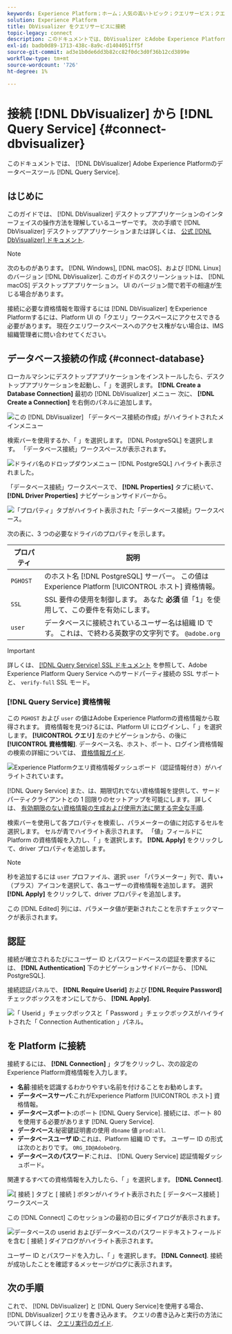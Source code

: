 ```yaml
---
keywords: Experience Platform；ホーム；人気の高いトピック；クエリサービス；クエリサービス；Db Visualizer;Db Visualizer;db visualizer；クエリサービスへの接続；
solution: Experience Platform
title: DbVisualizer をクエリサービスに接続
topic-legacy: connect
description: このドキュメントでは、DbVisualizer とAdobe Experience Platform Query Service を接続する手順について説明します。
exl-id: badb0d89-1713-438c-8a9c-d1404051ff5f
source-git-commit: ad3e1b0de6dd3b82cc82f0dc3d0f36b12cd3899e
workflow-type: tm+mt
source-wordcount: '726'
ht-degree: 1%

---
```


# 接続 [!DNL DbVisualizer] から [!DNL Query Service] {#connect-dbvisualizer}

このドキュメントでは、 [!DNL DbVisualizer] Adobe Experience Platformのデータベースツール [!DNL Query Service].

## はじめに

このガイドでは、 [!DNL DbVisualizer] デスクトップアプリケーションのインターフェイスの操作方法を理解しているユーザーです。 次の手順で [!DNL DbVisualizer] デスクトップアプリケーションまたは詳しくは、 [公式 [!DNL DbVisualizer] ドキュメント](https://www.dbvis.com/download/).

>[!NOTE]
>
>次のものがあります。 [!DNL Windows], [!DNL macOS]、および [!DNL Linux] のバージョン [!DNL DbVisualizer]. このガイドのスクリーンショットは、 [!DNL macOS] デスクトップアプリケーション。 UI のバージョン間で若干の相違が生じる場合があります。

接続に必要な資格情報を取得するには [!DNL  DbVisualizer] をExperience Platformするには、Platform UI の「クエリ」ワークスペースにアクセスできる必要があります。 現在クエリワークスペースへのアクセス権がない場合は、IMS 組織管理者に問い合わせてください。

## データベース接続の作成 {#connect-database}

ローカルマシンにデスクトップアプリケーションをインストールしたら、デスクトップアプリケーションを起動し、「 」を選択します。 **[!DNL Create a Database Connection]** 最初の [!DNL DbVisualizer] メニュー 次に、 **[!DNL Create a Connection]** を右側のパネルに追加します。

![この [!DNL DbVisualizer] 「データベース接続の作成」がハイライトされたメインメニュー](../images/clients/dbvisualizer/create-db-connection.png)

検索バーを使用するか、「 」を選択します。 [!DNL PostgreSQL] を選択します。 「データベース接続」ワークスペースが表示されます。

![ドライバ名のドロップダウンメニュー [!DNL PostgreSQL] ハイライト表示されました。](../images/clients/dbvisualizer/driver-name.png)

「データベース接続」ワークスペースで、 **[!DNL Properties]** タブに続いて、 **[!DNL Driver Properties]** ナビゲーションサイドバーから。

![「プロパティ」タブがハイライト表示された「データベース接続」ワークスペース。](../images/clients/dbvisualizer/driver-properties.png)

次の表に、3 つの必要なドライバのプロパティを示します。

| プロパティ | 説明 |
| ------ | ------ |
| `PGHOST` | のホスト名 [!DNL PostgreSQL] サーバー。 この値はExperience Platform [!UICONTROL ホスト] 資格情報。 |
| `SSL` | SSL 要件の使用を制御します。 あなた **必須** 値「1」を使用して、この要件を有効にします。 |
| `user` | データベースに接続されているユーザー名は組織 ID です。 これは、で終わる英数字の文字列です。 `@adobe.org` |

>[!IMPORTANT]
>
>詳しくは、 [[!DNL Query Service] SSL ドキュメント](./ssl-modes.md) を参照して、Adobe Experience Platform Query Service へのサードパーティ接続の SSL サポートと、 `verify-full` SSL モード。

### [!DNL Query Service] 資格情報

この `PGHOST` および `user` の値はAdobe Experience Platformの資格情報から取得されます。 資格情報を見つけるには、Platform UI にログインし、「 」を選択します。 **[!UICONTROL クエリ]** 左のナビゲーションから、の後に **[!UICONTROL 資格情報]**. データベース名、ホスト、ポート、ログイン資格情報の検索の詳細については、 [資格情報ガイド](../ui/credentials.md).

![Experience Platformクエリ資格情報ダッシュボード（認証情報付き）がハイライトされています。](../images/clients/dbvisualizer/query-service-credentials-page.png)

[!DNL Query Service] また、は、期限切れでない資格情報を提供して、サードパーティクライアントとの 1 回限りのセットアップを可能にします。 詳しくは、 [有効期限のない資格情報の生成および使用方法に関する完全な手順](../ui/credentials.md#non-expiring-credentials).

検索バーを使用して各プロパティを検索し、パラメーターの値に対応するセルを選択します。 セルが青でハイライト表示されます。 「値」フィールドに Platform の資格情報を入力し、「 」を選択します。 **[!DNL Apply]** をクリックして、driver プロパティを追加します。

>[!NOTE]
>
>秒を追加するには `user` プロファイル、選択 `user` 「パラメーター」列で、青い+（プラス）アイコンを選択して、各ユーザーの資格情報を追加します。 選択 **[!DNL Apply]** をクリックして、driver プロパティを追加します。

この [!DNL Edited] 列には、パラメータ値が更新されたことを示すチェックマークが表示されます。

## 認証

接続が確立されるたびにユーザー ID とパスワードベースの認証を要求するには、 **[!DNL Authentication]** 下のナビゲーションサイドバーから、 [!DNL PostgreSQL].

接続認証パネルで、 **[!DNL Require Userid]** および **[!DNL Require Password]** チェックボックスをオンにしてから、 **[!DNL Apply]**.

![「 Userid 」チェックボックスと「 Password 」チェックボックスがハイライトされた「 Connection Authentication 」パネル。](../images/clients/dbvisualizer/connection-authentication.png)

##  を Platform に接続

接続するには、 **[!DNL Connection]** 」タブをクリックし、次の設定のExperience Platform資格情報を入力します。

- **名前**:接続を認識するわかりやすい名前を付けることをお勧めします。
- **データベースサーバ**:これがExperience Platform [!UICONTROL ホスト] 資格情報。
- **データベースポート**:のポート [!DNL Query Service]. 接続には、ポート 80 を使用する必要があります [!DNL Query Service].
- **データベース**:秘密鍵証明書の使用 `dbname` 値 `prod:all`.
- **データベースユーザ ID**:これは、Platform 組織 ID です。 ユーザー ID の形式は次のとおりです。 `ORG_ID@AdobeOrg`.
- **データベースのパスワード**:これは、 [!DNL Query Service] 認証情報ダッシュボード。

関連するすべての資格情報を入力したら、「 」を選択します。 **[!DNL Connect]**.

![[ 接続 ] タブと [ 接続 ] ボタンがハイライト表示された [ データベース接続 ] ワークスペース](../images/clients/dbvisualizer/connect.png)

この [!DNL Connect] このセッションの最初の日にダイアログが表示されます。

![データベースの userid およびデータベースのパスワードテキストフィールドを含む [ 接続 ] ダイアログがハイライト表示されます。](../images/clients/dbvisualizer/connect-dialog.png)

ユーザー ID とパスワードを入力し、「 」を選択します。 **[!DNL Connect]**. 接続が成功したことを確認するメッセージがログに表示されます。

## 次の手順

これで、 [!DNL DbVisualizer] と [!DNL Query Service]を使用する場合、 [!DNL DbVisualizer] クエリを書き込みます。 クエリの書き込みと実行の方法について詳しくは、 [クエリ実行のガイド](../best-practices/writing-queries.md).
